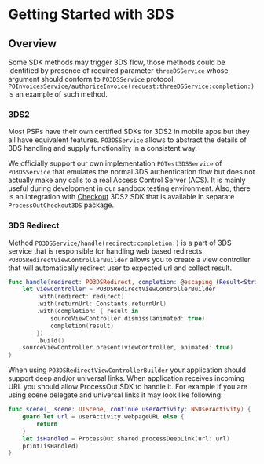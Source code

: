 # Getting Started with 3DS

## Overview

Some SDK methods may trigger 3DS flow, those methods could be identified by presence of required parameter
`threeDSService` whose argument should conform to ``PO3DSService`` protocol.
``POInvoicesService/authorizeInvoice(request:threeDSService:completion:)`` is an example of such method.

### 3DS2

Most PSPs have their own certified SDKs for 3DS2 in mobile apps but they all have equivalent features. `PO3DSService`
allows to abstract the details of 3DS handling and supply functionality in a consistent way. 

We officially support our own implementation ``POTest3DSService`` of `PO3DSService` that emulates the normal 3DS
authentication flow but does not actually make any calls to a real Access Control Server (ACS). It is mainly useful
during development in our sandbox testing environment. Also, there is an integration with [Checkout](https://checkout.com)
3DS2 SDK that is available in separate `ProcessOutCheckout3DS` package.

### 3DS Redirect

Method ``PO3DSService/handle(redirect:completion:)`` is a part of 3DS service that is responsible for handling web
based redirects. ``PO3DSRedirectViewControllerBuilder`` allows you to create a view controller that will automatically
redirect user to expected url and collect result. 

```swift
func handle(redirect: PO3DSRedirect, completion: @escaping (Result<String, POFailure>) -> Void) {
    let viewController = PO3DSRedirectViewControllerBuilder 
        .with(redirect: redirect)
        .with(returnUrl: Constants.returnUrl)
        .with(completion: { result in
            sourceViewController.dismiss(animated: true)
            completion(result) 
        })
        .build()
    sourceViewController.present(viewController, animated: true)
}
```

When using `PO3DSRedirectViewControllerBuilder` your application should support deep and/or universal links. When
application receives incoming URL you should allow ProcessOut SDK to handle it. For example if you are using scene
delegate and universal links it may look like following:

```swift
func scene(_ scene: UIScene, continue userActivity: NSUserActivity) {
    guard let url = userActivity.webpageURL else {
        return
    }
    let isHandled = ProcessOut.shared.processDeepLink(url: url)
    print(isHandled)
}
```
